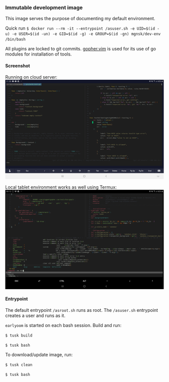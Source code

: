 ### Immutable development image

This image serves the purpose of documenting my default environment.

Quick run
`$ docker run --rm -it --entrypoint /asuser.sh -e UID=$(id -u) -e USER=$(id -un) -e GID=$(id -g) -e GROUP=$(id -gn) mgnsk/dev-env /bin/bash`

All plugins are locked to git commits. [gopher.vim](https://github.com/arp242/gopher.vim) is used for its use of go modules for installation of tools.

#### Screenshot

Running on cloud server:
![Android tablet with Termius](screenshot.jpg)

Local tablet environment works as well using Termux:
![Android tablet with Termux](screenshot2.jpg)


#### Entrypoint

The default entrypoint `/asroot.sh` runs as root.
The `/asuser.sh` entrypoint creates a user and runs as it.

`earlyoom` is started on each bash session.
Build and run:

`$ tusk build`

`$ tusk bash`
 
 To download/update image, run:

`$ tusk clean`

`$ tusk bash`

